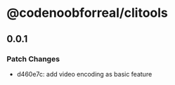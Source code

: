 # @codenoobforreal/clitools

## 0.0.1

### Patch Changes

- d460e7c: add video encoding as basic feature
